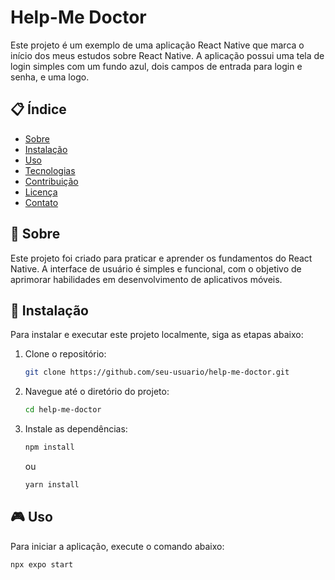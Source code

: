 # Help-Me Doctor

Este projeto é um exemplo de uma aplicação React Native que marca o início dos meus estudos sobre React Native. A aplicação possui uma tela de login simples com um fundo azul, dois campos de entrada para login e senha, e uma logo.

## 📋 Índice

- [Sobre](#sobre)
- [Instalação](#instalação)
- [Uso](#uso)
- [Tecnologias](#tecnologias)
- [Contribuição](#contribuição)
- [Licença](#licença)
- [Contato](#contato)

## 📖 Sobre

Este projeto foi criado para praticar e aprender os fundamentos do React Native. A interface de usuário é simples e funcional, com o objetivo de aprimorar habilidades em desenvolvimento de aplicativos móveis.

## 🚀 Instalação

Para instalar e executar este projeto localmente, siga as etapas abaixo:

1. Clone o repositório:
    ```sh
    git clone https://github.com/seu-usuario/help-me-doctor.git
    ```

2. Navegue até o diretório do projeto:
    ```sh
    cd help-me-doctor
    ```

3. Instale as dependências:
    ```sh
    npm install
    ```
    
    ou

    ```sh
    yarn install
    ```

## 🎮 Uso

Para iniciar a aplicação, execute o comando abaixo:
```sh
npx expo start
